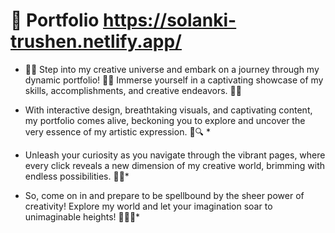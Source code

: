 # 💼 Portfolio https://solanki-trushen.netlify.app/ 
* 🎨🌟 Step into my creative universe and embark on a journey through 
my dynamic portfolio! 🚀✨ Immerse yourself in a captivating showcase of 
my skills, accomplishments, and creative endeavors. 🎉🎨

* With interactive design, breathtaking visuals, and captivating content, 
my portfolio comes alive, beckoning you to explore and uncover the very 
essence of my artistic expression. 🌈🔍 *

* Unleash your curiosity as you navigate through the vibrant pages, 
where every click reveals a new dimension of my creative world, 
brimming with endless possibilities. 🌟💡*

* So, come on in and prepare to be spellbound by the sheer power of creativity! 
Explore my world and let your imagination soar to unimaginable heights! 🌟🚀🎉*
